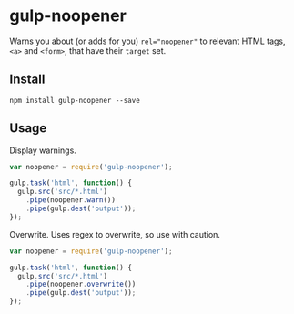 # gulp-noopener

Warns you about (or adds for you) `rel="noopener"` to relevant HTML  tags, `<a>` and `<form>`, that have their `target` set.

## Install

`npm install gulp-noopener --save`

## Usage

Display warnings.

```js
var noopener = require('gulp-noopener');

gulp.task('html', function() {
  gulp.src('src/*.html')
    .pipe(noopener.warn())
    .pipe(gulp.dest('output'));
});
```

Overwrite.  Uses regex to overwrite, so use with caution.

```js
var noopener = require('gulp-noopener');

gulp.task('html', function() {
  gulp.src('src/*.html')
    .pipe(noopener.overwrite())
    .pipe(gulp.dest('output'));
});
```
